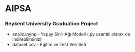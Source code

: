 # AIPSA

### Beykent University Graduation Project

- analiz.ipynp - Yapay Sinir Ağı Modeli (.py uzantılı olarak da indirebilirsiniz)
- dataset.csv - Eğitim ve Test Veri Seti
